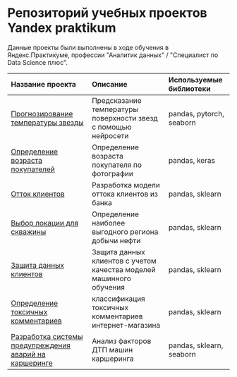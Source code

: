 # Репозиторий учебных проектов Yandex praktikum
Данные проекты были выполнены в ходе обучения в Яндекс.Практикуме, профессии "Аналитик данных" / "Специалист по Data Science плюс".

| Название проекта | Описание | Используемые библиотеки | 
| :---------------------- | :---------------------- | :---------------------- |
| [Прогнозирование температуры звезды](star_temperatures)| Предсказание температуры поверхности звезд с помощью нейросети | pandas, pytorch, seaborn|
| [Определение возраста покупателей](customer_age_prediction)| Определение возраста покупателя по фотографии | pandas, keras|
| [Отток клиентов](bank_client_loss_prediciton)|Разработка модели оттока клиентов из банка|pandas, sklearn|
| [Выбор локации для скважины](oil_well_site_analysis)| Определение наиболее выгодного региона добычи нефти | pandas, sklearn|
| [Защита данных клиентов](client_data_protection) | Защита данных клиентов с учетом качества моделей машинного обучения | pandas, sklearn| 
| [Определение токсичных комментариев](toxic_comment_classification) | классификация токсичных комментариев интернет-магазина | pandas, sklearn|
| [Разработка системы предупреждения аварий на каршеринге](car_crash_factor_analysis)| Анализ факторов ДТП машин каршеринга | pandas, sklearn, seaborn |